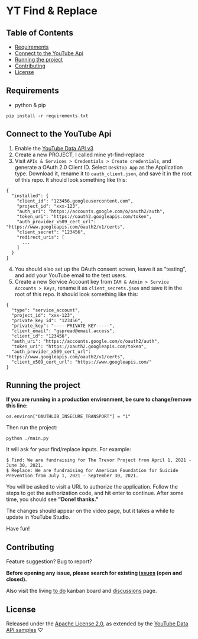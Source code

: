 # YT Find & Replace <!-- omit in toc -->

## Table of Contents <!-- omit in toc -->
- [Requirements](#requirements)
- [Connect to the YouTube Api](#connect-to-the-youtube-api)
- [Running the project](#running-the-project)
- [Contributing](#contributing)
- [License](#license)

## Requirements
* python & pip
```
pip install -r requirements.txt
```

## Connect to the YouTube Api
1. Enable the [YouTube Data API v3](https://console.cloud.google.com/apis/library?authuser=1&project=yt-search-replace&supportedpurview=project&q=youtube)
2. Create a new PROJECT, I called mine yt-find-replace
3. Visit `APIs & Services > Credentials > Create credentials`, and generate a OAuth 2.0 Client ID.  Select `Desktop App` as the Application type.  Download it, rename it to `oauth_client.json`, and save it in the root of this repo.   It should look something like this:
```
{
  "installed": {
    "client_id": "123456.googleusercontent.com",
    "project_id": "xxx-123",
    "auth_uri": "https://accounts.google.com/o/oauth2/auth",
    "token_uri": "https://oauth2.googleapis.com/token",
    "auth_provider_x509_cert_url": "https://www.googleapis.com/oauth2/v1/certs",
    "client_secret": "123456",
    "redirect_uris": [
      ...
    ]
  }
}
```
4. You should also set up the OAuth consent screen, leave it as "testing", and add your YouTube email to the test users.
5. Create a new Service Account key from `IAM & Admin > Service Accounts > Keys`, rename it as `client_secrets.json` and save it in the root of this repo.  It should look something like this:
```
{
  "type": "service_account",
  "project_id": "xxx-123",
  "private_key_id": "123456",
  "private_key": "-----PRIVATE KEY-----",
  "client_email": "gspread@email.access",
  "client_id": "123456",
  "auth_uri": "https://accounts.google.com/o/oauth2/auth",
  "token_uri": "https://oauth2.googleapis.com/token",
  "auth_provider_x509_cert_url": "https://www.googleapis.com/oauth2/v1/certs",
  "client_x509_cert_url": "https://www.googleapis.com/"
}
```

## Running the project

**If you are running in a production environment, be sure to change/remove this line:**
```
os.environ["OAUTHLIB_INSECURE_TRANSPORT"] = "1"
```

Then run the project:

```
python ./main.py
```

It will ask for your find/replace inputs.  For example:
```
$ Find: We are fundraising for The Trevor Project from April 1, 2021 - June 30, 2021.
$ Replace: We are fundraising for American Foundation for Suicide Prevention from July 1, 2021 - September 30, 2021.
```

You will be asked to visit a URL to authorize the application.  Follow the steps to get the authorization code, and hit enter to continue.  After some time, you should see **"Done! thanks."**

The changes should appear on the video page, but it takes a while to update in YouTube Studio.

Have fun!

## Contributing

Feature suggestion? Bug to report?

__Before opening any issue, please search for existing [issues](https://github.com/telepathics/yt-find-replace/issues) (open and closed).__

Also visit the living [to do](https://github.com/telepathics/yt-find-replace/projects/1) kanban board and [discussions](https://github.com/telepathics/yt-find-replace/discussions) page.

## License
Released under the [Apache License 2.0](https://www.apache.org/licenses/LICENSE-2.0), as extended by the [YouTube Data API samples](https://github.com/youtube/api-samples) ♡



